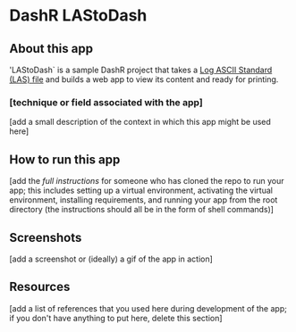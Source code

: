 # DashR LAStoDash

## About this app

'LAStoDash` is a sample DashR project that takes a 
[Log ASCII Standard (LAS) file](http://www.cwls.org/las/) and builds a web app
to view its content and ready for printing.

### [technique or field associated with the app]

[add a small description of the context in which this app might be
used here]

## How to run this app

[add the *full instructions* for someone who has cloned the repo to
run your app; this includes setting up a virtual environment,
activating the virtual environment, installing requirements, and
running your app from the root directory (the instructions should all
be in the form of shell commands)]

## Screenshots

[add a screenshot or (ideally) a gif of the app in action]

## Resources

[add a list of references that you used here during development of the
app; if you don't have anything to put here, delete this section]